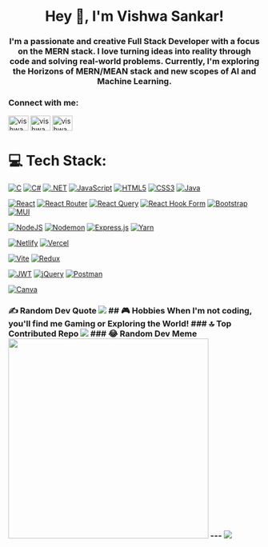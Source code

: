 <h1 align="center">Hey 👋, I'm Vishwa Sankar!</h1>
<h3 align="center">I'm a passionate and creative Full Stack Developer with a focus on the MERN stack. I love turning ideas into reality through code and solving real-world problems. Currently, I'm exploring the Horizons of MERN/MEAN stack and new scopes of AI and Machine Learning.</h3>


<h3 align="left">Connect with me:</h3>
<p align="left">
<a href="https://www.linkedin.com/in/vishwa-s-8921a0250/" target="blank"><img align="center" src="https://raw.githubusercontent.com/rahuldkjain/github-profile-readme-generator/master/src/images/icons/Social/linked-in-alt.svg" alt="vishwa s" height="30" width="40" /></a>
<a href="https://www.instagram.com/vishwa.sankar.14" target="blank"><img align="center" src="https://raw.githubusercontent.com/rahuldkjain/github-profile-readme-generator/master/src/images/icons/Social/instagram.svg" alt="vishwa_expert" height="30" width="40" /></a>
<a href="https://leetcode.com/VishwaSankar" target="blank"><img align="center" src="https://raw.githubusercontent.com/rahuldkjain/github-profile-readme-generator/master/src/images/icons/Social/leet-code.svg" alt="vishwa s" height="30" width="40" /></a>
</p>

# 💻 Tech Stack:
[![C](https://img.shields.io/badge/c-%2300599C.svg?style=for-the-badge&logo=c&logoColor=white)](#) 
[![C#](https://img.shields.io/badge/c%23-%23239120.svg?style=for-the-badge&logo=c-sharp&logoColor=white)](#) 
[![.NET](https://img.shields.io/badge/.NET-512BD4?style=for-the-badge&logo=dotnet&logoColor=white)](#) 
[![JavaScript](https://img.shields.io/badge/javascript-%23323330.svg?style=for-the-badge&logo=javascript&logoColor=%23F7DF1E)](#) 
[![HTML5](https://img.shields.io/badge/html5-%23E34F26.svg?style=for-the-badge&logo=html5&logoColor=white)](#) 
[![CSS3](https://img.shields.io/badge/css3-%231572B6.svg?style=for-the-badge&logo=css3&logoColor=white)](#) 
[![Java](https://img.shields.io/badge/java-%23ED8B00.svg?style=for-the-badge&logo=openjdk&logoColor=white)](#)


[![React](https://img.shields.io/badge/react-%2320232a.svg?style=for-the-badge&logo=react&logoColor=%2361DAFB)](#) 
[![React Router](https://img.shields.io/badge/React_Router-CA4245?style=for-the-badge&logo=react-router&logoColor=white)](#) 
[![React Query](https://img.shields.io/badge/-React%20Query-FF4154?style=for-the-badge&logo=react%20query&logoColor=white)](#) 
[![React Hook Form](https://img.shields.io/badge/React%20Hook%20Form-%23EC5990.svg?style=for-the-badge&logo=reacthookform&logoColor=white)](#) 
[![Bootstrap](https://img.shields.io/badge/bootstrap-%238511FA.svg?style=for-the-badge&logo=bootstrap&logoColor=white)](#) 
[![MUI](https://img.shields.io/badge/MUI-%230081CB.svg?style=for-the-badge&logo=mui&logoColor=white)](#)

[![NodeJS](https://img.shields.io/badge/node.js-6DA55F?style=for-the-badge&logo=node.js&logoColor=white)](#) 
[![Nodemon](https://img.shields.io/badge/NODEMON-%23323330.svg?style=for-the-badge&logo=nodemon&logoColor=%BBDEAD)](#) 
[![Express.js](https://img.shields.io/badge/express.js-%23404d59.svg?style=for-the-badge&logo=express&logoColor=%2361DAFB)](#) 
[![Yarn](https://img.shields.io/badge/yarn-%232C8EBB.svg?style=for-the-badge&logo=yarn&logoColor=white)](#)

[![Netlify](https://img.shields.io/badge/netlify-%23000000.svg?style=for-the-badge&logo=netlify&logoColor=#00C7B7)](#) 
[![Vercel](https://img.shields.io/badge/vercel-%23000000.svg?style=for-the-badge&logo=vercel&logoColor=white)](#)

[![Vite](https://img.shields.io/badge/vite-%23646CFF.svg?style=for-the-badge&logo=vite&logoColor=white)](#) 
[![Redux](https://img.shields.io/badge/redux-%23593d88.svg?style=for-the-badge&logo=redux&logoColor=white)](#)

[![JWT](https://img.shields.io/badge/JWT-black?style=for-the-badge&logo=JSON%20web%20tokens)](#) 
[![jQuery](https://img.shields.io/badge/jquery-%230769AD.svg?style=for-the-badge&logo=jquery&logoColor=white)](#) 
[![Postman](https://img.shields.io/badge/Postman-FF6C37?style=for-the-badge&logo=postman&logoColor=white)](#)

[![Canva](https://img.shields.io/badge/Canva-%2300C4CC.svg?style=for-the-badge&logo=Canva&logoColor=white)](#) 
### ✍️ Random Dev Quote ![](https://quotes-github-readme.vercel.app/api?type=horizontal&theme=radical) ## 🎮 Hobbies When I'm not coding, you'll find me Gaming or Exploring the World! ### 🔝 Top Contributed Repo ![](https://github-contributor-stats.vercel.app/api?username=VishwaSankar&limit=5&theme=dark&combine_all_yearly_contributions=true) ### 😂 Random Dev Meme <img src='https://randommeme-five.vercel.app/' style="height: 400px;"/> --- [![](https://visitcount.itsvg.in/api?id=VishwaSankar&icon=0&color=0)](https://visitcount.itsvg.in)


<!-- Proudly created with GPRM ( https://gprm.itsvg.in ) -->

